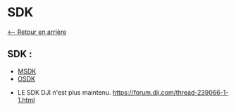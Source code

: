 # SDK

[<-- Retour en arrière](../README.md)
## SDK :
- [MSDK](./SDK/MSDK.md)
- [OSDK](./SDK/OSDK.md)

+ LE SDK DJI n'est plus maintenu. https://forum.dji.com/thread-239066-1-1.html
